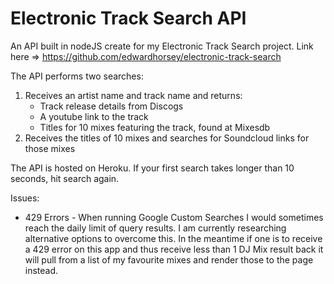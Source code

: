# Electronic Track Search API

An API built in nodeJS create for my Electronic Track Search project. Link here => https://github.com/edwardhorsey/electronic-track-search

The API performs two searches:
1. Receives an artist name and track name and returns:
    * Track release details from Discogs
    * A youtube link to the track
    * Titles for 10 mixes featuring the track, found at Mixesdb
2. Receives the titles of 10 mixes and searches for Soundcloud links for those mixes

The API is hosted on Heroku. If your first search takes longer than 10 seconds, hit search again.

Issues:

* 429 Errors - When running Google Custom Searches I would sometimes reach the daily limit of query results. I am currently researching alternative options to overcome this. In the meantime if one is to receive a 429 error on this app and thus receive less than 1 DJ Mix result back it will pull from a list of my favourite mixes and render those to the page instead.
